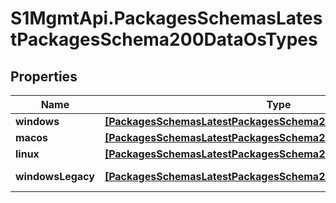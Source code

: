 # S1MgmtApi.PackagesSchemasLatestPackagesSchema200DataOsTypes

## Properties
Name | Type | Description | Notes
------------ | ------------- | ------------- | -------------
**windows** | [**[PackagesSchemasLatestPackagesSchema200DataOsTypesWindows]**](PackagesSchemasLatestPackagesSchema200DataOsTypesWindows.md) | Windows | [optional] 
**macos** | [**[PackagesSchemasLatestPackagesSchema200DataOsTypesWindows]**](PackagesSchemasLatestPackagesSchema200DataOsTypesWindows.md) | Macos | [optional] 
**linux** | [**[PackagesSchemasLatestPackagesSchema200DataOsTypesWindows]**](PackagesSchemasLatestPackagesSchema200DataOsTypesWindows.md) | Linux | [optional] 
**windowsLegacy** | [**[PackagesSchemasLatestPackagesSchema200DataOsTypesWindows]**](PackagesSchemasLatestPackagesSchema200DataOsTypesWindows.md) | Windows legacy | [optional] 


